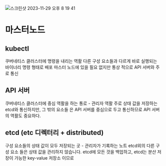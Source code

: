 
![스크린샷 2023-11-29 오후 8 19 41](https://github.com/kibongcoders/Study/assets/54662349/b778da79-fde0-4045-9bdf-f36b5aca0259)

# 마스터노드

## kubectl

쿠버네티스 클러스터에 명령을 내리는 역활
다른 구성 요소들과 다르게 바로 실행되는 바이너리 명령 형태로 배포
마스터 노드에 있을 필요 없지만 통상 적으로 API 서버와 주로 통신

## API 서버
쿠버네티스 클러스터에 중심 역활을 하는 통로 - 관리자 역활
주로 상태 값을 저장하는 etcd와 통신하지만, 그 밖의 요소들 은 API 서버를 중심으로 두고 통신하므로 API 서버의 역활도 중요하다. 

## etcd (etc 디렉터리 + distributed)
구성 요소들의 상태 값이 모두 저장되는 곳 - 관리자가 기록하는 노트
etcd외의 다른 구성 요소 들은 상태 값을 관리하지 않습니다.
etcd에 모든 것을 백업하고, etcd는 분산 저장이 가능한 key-value 저장소 이므로
